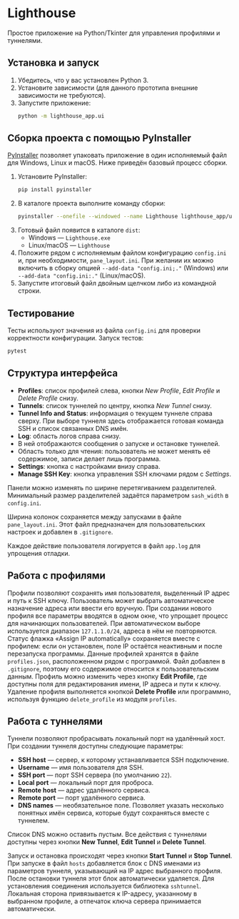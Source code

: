 # Lighthouse

Простое приложение на Python/Tkinter для управления профилями и туннелями.

## Установка и запуск

1. Убедитесь, что у вас установлен Python 3.
2. Установите зависимости (для данного прототипа внешние зависимости не требуются).
3. Запустите приложение:
   ```bash
   python -m lighthouse_app.ui
   ```

## Сборка проекта с помощью PyInstaller

[PyInstaller](https://pyinstaller.org) позволяет упаковать приложение в один
исполняемый файл для Windows, Linux и macOS. Ниже приведён базовый процесс
сборки.

1. Установите PyInstaller:
   ```bash
   pip install pyinstaller
   ```
2. В каталоге проекта выполните команду сборки:
   ```bash
   pyinstaller --onefile --windowed --name Lighthouse lighthouse_app/ui.py
   ```
3. Готовый файл появится в каталоге `dist`:
   - Windows — `Lighthouse.exe`
   - Linux/macOS — `Lighthouse`
4. Положите рядом с исполняемым файлом конфигурацию `config.ini` и, при
   необходимости, `pane_layout.ini`. При желании их можно включить в сборку
   опцией `--add-data "config.ini;."` (Windows) или `--add-data "config.ini:."`
   (Linux/macOS).
5. Запустите итоговый файл двойным щелчком либо из командной строки.

## Тестирование

Тесты используют значения из файла `config.ini` для проверки корректности конфигурации.
Запуск тестов:

```bash
pytest
```

## Структура интерфейса

- **Profiles**: список профилей слева, кнопки *New Profile*, *Edit Profile* и *Delete Profile* снизу.
- **Tunnels**: список туннелей по центру, кнопка *New Tunnel* снизу.
- **Tunnel Info and Status**: информация о текущем туннеле справа сверху. При
  выборе туннеля здесь отображается готовая команда SSH и список связанных
  DNS имён.
- **Log**: область логов справа снизу.
- В ней отображаются сообщения о запуске и остановке туннелей.
- Область только для чтения: пользователь не может менять её содержимое, записи делает лишь программа.
- **Settings**: кнопка с настройками внизу справа.
- **Manage SSH Key**: кнопка управления SSH ключами рядом с *Settings*.

Панели можно изменять по ширине перетягиванием разделителей. Минимальный
размер разделителей задаётся параметром `sash_width` в `config.ini`.

Ширина колонок сохраняется между запусками в файле `pane_layout.ini`. Этот
файл предназначен для пользовательских настроек и добавлен в `.gitignore`.

Каждое действие пользователя логируется в файл `app.log` для упрощения отладки.

## Работа с профилями

Профили позволяют сохранять имя пользователя, выделенный IP адрес и путь к SSH
ключу. Пользователь может выбрать автоматическое назначение адреса или
ввести его вручную. При создании нового профиля все параметры вводятся в одном
окне, что упрощает процесс для начинающих пользователей. При автоматическом
выборе используется диапазон `127.1.1.0/24`, адреса в нём не повторяются. Статус
флажка «Assign IP automatically» сохраняется вместе с профилем: если он
установлен, поле IP остаётся неактивным и после перезапуска программы. Данные
профилей хранятся в файле `profiles.json`, расположенном рядом с программой.
Файл добавлен в `.gitignore`, поэтому его содержимое относится к
пользовательским данным. Профиль можно изменить через кнопку **Edit Profile**,
где доступны поля для редактирования имени, IP адреса и пути к ключу. Удаление
профиля выполняется кнопкой **Delete Profile** или программно, используя
функцию `delete_profile` из модуля `profiles`.

## Работа с туннелями

Туннели позволяют пробрасывать локальный порт на удалённый хост. При создании
туннеля доступны следующие параметры:

- **SSH host** — сервер, к которому устанавливается SSH подключение.
- **Username** — имя пользователя для SSH.
- **SSH port** — порт SSH сервера (по умолчанию `22`).
- **Local port** — локальный порт для проброса.
- **Remote host** — адрес удалённого сервиса.
- **Remote port** — порт удалённого сервиса.
- **DNS names** — необязательное поле. Позволяет указать несколько понятных
  имён сервиса, которые будут сохраняться вместе с туннелем.

Список DNS можно оставить пустым. Все действия с туннелями доступны через
кнопки **New Tunnel**, **Edit Tunnel** и **Delete Tunnel**.

Запуск и остановка происходят через кнопки **Start Tunnel** и **Stop Tunnel**.
При запуске в файл `hosts` добавляется блок с DNS именами из параметров
туннеля, указывающий на IP адрес выбранного профиля. После остановки туннеля
этот блок автоматически удаляется.
Для установления соединения используется библиотека `sshtunnel`. Локальная
сторона привязывается к IP-адресу, указанному в выбранном профиле, а отпечаток
ключа сервера принимается автоматически.
